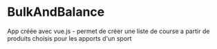 # BulkAndBalance
App créée avec vue.js - permet de créer une liste de course a partir de produits choisis pour les apports d'un sport
